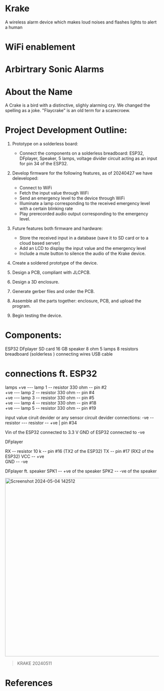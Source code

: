 # Krake
A wireless alarm device which makes loud noises and flashes lights to alert a human

# WiFi enablement

# Arbirtrary Sonic Alarms


# About the Name

A Crake is a bird with a distinctive, slighly alarming cry. We changed the spelling as a joke.
"Flaycrake" is an old term for a scarecroew.


# Project Development Outline:

1. Prototype on a solderless board:
   - Connect the components on a solderless breadboard: ESP32, DFplayer, Speaker, 5 lamps, voltage divider circuit acting as an input for pin 34 of the ESP32.

2. Develop firmware for the following features, as of 20240427 we have deleveloped:
   - Connect to WiFi
   - Fetch the input value through WiFi
   - Send an emergency level to the device through WiFi
   - Illuminate a lamp corresponding to the received emergency level with a certain blinking rate
   - Play prerecorded audio output corresponding to the emergency level.

3. Future features both firmware and hardware:
   - Store the received input in a database (save it to SD card or to a cloud based server)
   - Add an LCD to display the input value and the emergency level
   - Include a mute button to silence the audio of the Krake device.

4. Create a soldered prototype of the device.

5. Design a PCB, compliant with JLCPCB.

6. Design a 3D enclosure.

7. Generate gerber files and order the PCB.

8. Assemble all the parts together: enclosure, PCB, and upload the program.

9. Begin testing the device.




# Components: 
ESP32
DFplayer 
SD card 16 GB 
speaker 8 ohm 
5 lamps 
8 resistors 
breadboard (solderless )
connecting wires
USB cable

# connections ft. ESP32

lamps
+ve --- lamp 1 -- resistor 330 ohm -- pin #2  
+ve --- lamp 2 -- resistor 330 ohm -- pin #4  
+ve --- lamp 3 -- resistor 330 ohm -- pin #5  
+ve --- lamp 4 -- resistor 330 ohm -- pin #18  
+ve --- lamp 5 -- resistor 330 ohm -- pin #19

input value 
ciruit devider or any sensor 
circuit devider connections: 
-ve -- resistor --- resistor -- +ve
               |
           pin #34 

Vin of the ESP32 connected to 3.3 V
GND of ESP32 connected to -ve

DFplayer

RX -- resistor 10 k -- pin #16 (TX2 of the ESP32)
TX -- pin #17 (RX2 of the ESP32)
VCC -- +ve  
GND -- -ve 


DFplayer ft. speaker 
SPK1 -- +ve of the speaker 
SPK2 -- -ve of the speaker

<img width="584" alt="Screenshot 2024-05-04 142512" src=https://github.com/PubInv/krake/assets/133608369/39036a1a-d32f-441c-ad68-157c7b0dcb62>


  > KRAKE 20240511


# References
